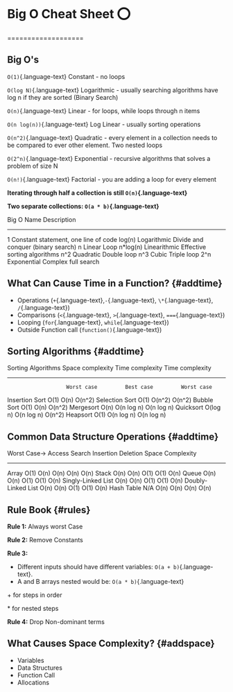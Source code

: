 # Big O Cheat Sheet ⭕
===================


Big O's 
--------

`O(1)`{.language-text} Constant - no loops

`O(log N)`{.language-text} Logarithmic - usually searching algorithms
have log n if they are sorted (Binary Search)

`O(n)`{.language-text} Linear - for loops, while loops through n items

`O(n log(n))`{.language-text} Log Linear - usually sorting operations

`O(n^2)`{.language-text} Quadratic - every element in a collection needs
to be compared to ever other element. Two nested loops

`O(2^n)`{.language-text} Exponential - recursive algorithms that solves
a problem of size N

`O(n!)`{.language-text} Factorial - you are adding a loop for every
element

**Iterating through half a collection is still `O(n)`{.language-text}**

**Two separate collections: `O(a * b)`{.language-text}**

  Big O       Name           Description
  ----------- -------------- ------------------------------------
  1           Constant       statement, one line of code
  log(n)      Logarithmic    Divide and conquer (binary search)
  n           Linear         Loop
  n\*log(n)   Linearithmic   Effective sorting algorithms
  n\^2        Quadratic      Double loop
  n\^3        Cubic          Triple loop
  2\^n        Exponential    Complex full search

What Can Cause Time in a Function? {#addtime}
----------------------------------

-   Operations (`+`{.language-text},`-`{.language-text},
    `\*`{.language-text}, `/`{.language-text})
-   Comparisons (`<`{.language-text}, `>`{.language-text},
    `===`{.language-text})
-   Looping (`for`{.language-text}, `while`{.language-text})
-   Outside Function call (`function()`{.language-text})

Sorting Algorithms {#addtime}
------------------

  Sorting Algorithms   Space complexity   Time complexity   Time complexity
  -------------------- ------------------ ----------------- -----------------
                       Worst case         Best case         Worst case
  Insertion Sort       O(1)               O(n)              O(n\^2)
  Selection Sort       O(1)               O(n\^2)           O(n\^2)
  Bubble Sort          O(1)               O(n)              O(n\^2)
  Mergesort            O(n)               O(n log n)        O(n log n)
  Quicksort            O(log n)           O(n log n)        O(n\^2)
  Heapsort             O(1)               O(n log n)        O(n log n)

Common Data Structure Operations {#addtime}
--------------------------------

  Worst Case→          Access   Search   Insertion   Deletion   Space Complexity
  -------------------- -------- -------- ----------- ---------- ------------------
  Array                O(1)     O(n)     O(n)        O(n)       O(n)
  Stack                O(n)     O(n)     O(1)        O(1)       O(n)
  Queue                O(n)     O(n)     O(1)        O(1)       O(n)
  Singly-Linked List   O(n)     O(n)     O(1)        O(1)       O(n)
  Doubly-Linked List   O(n)     O(n)     O(1)        O(1)       O(n)
  Hash Table           N/A      O(n)     O(n)        O(n)       O(n)

Rule Book {#rules}
---------

**Rule 1:** Always worst Case

**Rule 2:** Remove Constants

**Rule 3:**

-   Different inputs should have different variables:
    `O(a + b)`{.language-text}.
-   A and B arrays nested would be: `O(a * b)`{.language-text}

\+ for steps in order

\* for nested steps

**Rule 4:** Drop Non-dominant terms

What Causes Space Complexity? {#addspace}
-----------------------------

-   Variables
-   Data Structures
-   Function Call
-   Allocations